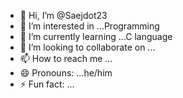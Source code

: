 - 👋 Hi, I’m @Saejdot23
- 👀 I’m interested in ...Programming
- 🌱 I’m currently learning ...C language 
- 💞️ I’m looking to collaborate on ...
- 📫 How to reach me ...
- 😄 Pronouns: ...he/him
- ⚡ Fun fact: ...

<!---
Saejdot23/Saejdot23 is a ✨ special ✨ repository because its `README.md` (this file) appears on your GitHub profile.
You can click the Preview link to take a look at your changes.
--->
